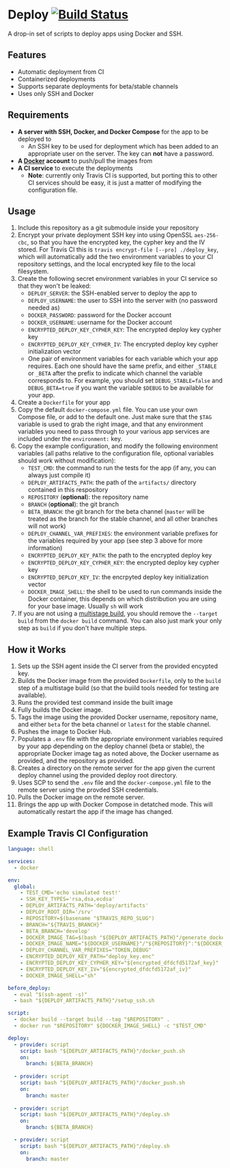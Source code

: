 # Deploy [![Build Status](https://travis-ci.com/jswny/deploy.svg?branch=master)](https://travis-ci.com/jswny/deploy)
A drop-in set of scripts to deploy apps using Docker and SSH.

## Features
- Automatic deployment from CI
- Containerized deployments
- Supports separate deployments for beta/stable channels
- Uses only SSH and Docker

## Requirements
- **A server with SSH, Docker, and Docker Compose** for the app to be deployed to
  - An SSH key to be used for deployment which has been added to an appropriate user on the server. The key can **not** have a password.
- **A [Docker](https://hub.docker.com/) account** to push/pull the images from
- **A CI service** to execute the deployments
  - **Note**: currently only Travis CI is supported, but porting this to other CI services should be easy, it is just a matter of modifying the configuration file.

## Usage
1. Include this repository as a git submodule inside your repository
2. Encrypt your private deployment SSH key into using OpenSSL `aes-256-cbc`, so that you have the encrypted key, the cypher key and the IV stored. For Travis CI this is `travis encrypt-file [--pro] ./deploy_key`, which will automatically add the two environment variables to your CI repository settings, and the local encrypted key file to the local filesystem.
3. Create the following secret environment variables in your CI service so that they won't be leaked:
    - `DEPLOY_SERVER`: the SSH-enabled server to deploy the app to
    - `DEPLOY_USERNAME`: the user to SSH into the server with (no password needed as)
    - `DOCKER_PASSWORD`: password for the Docker account
    - `DOCKER_USERNAME`: username for the Docker account
    - `ENCRYPTED_DEPLOY_KEY_CYPHER_KEY`: The encrypted deploy key cypher key
    - `ENCRYPTED_DEPLOY_KEY_CYPHER_IV`: The encrypted deploy key cypher initialization vector
    - One pair of environment variables for each variable which your app requires. Each one should have the same prefix, and either `_STABLE` or `_BETA` after the prefix to indicate which channel the variable corresponds to. For example, you should set `DEBUG_STABLE=false` and `DEBUG_BETA=true` if you want the variable `$DEBUG` to be available for your app.
4. Create a `Dockerfile` for your app
5. Copy the default `docker-compose.yml` file. You can use your own Compose file, or add to the default one. Just make sure that the `$TAG` variable is used to grab the right image, and that any environment variables you need to pass through to your various app services are included under the `environment:` key.
6. Copy the example configuration, and modify the following environment variables (all paths relative to the configuration file, optional variables should work without modification):
    - `TEST_CMD`: the command to run the tests for the app (if any, you can always just compile it)
    - `DEPLOY_ARTIFACTS_PATH`: the path of the `artifacts/` directory contained in this respository
    - `REPOSITORY` (**optional**): the repository name
    - `BRANCH` (**optional**): the git branch
    - `BETA_BRANCH`: the git branch for the beta channel (`master` will be treated as the branch for the stable channel, and all other branches will not work)
    - `DEPLOY_CHANNEL_VAR_PREFIXES`: the environment variable prefixes for the variables required by your app (see step 3 above for more information)
    - `ENCRYPTED_DEPLOY_KEY_PATH`: the path to the encrypted deploy key
    - `ENCRYPTED_DEPLOY_KEY_CYPHER_KEY`: the encrypted deploy key cypher key
    - `ENCRYPTED_DEPLOY_KEY_IV`: the encrpyted deploy key initialization vector
    - `DOCKER_IMAGE_SHELL`: the shell to be used to run commands inside the Docker container, this depends on which distribution you are using for your base image. Usually `sh` will work
7. If you are not using a [multistage build](https://docs.docker.com/develop/develop-images/multistage-build/), you should remove the `--target build` from the `docker build` command. You can also just mark your only step as `build` if you don't have multiple steps.

## How it Works
1. Sets up the SSH agent inside the CI server from the provided encypted key.
2. Builds the Docker image from the provided `Dockerfile`, only to the `build` step of a multistage build (so that the buiild tools needed for testing are available).
3. Runs the provided test command inside the built image
4. Fully builds the Docker image.
5. Tags the image using the provided Docker username, repository name, and either `beta` for the beta channel or `latest` for the stable channel.
6. Pushes the image to Docker Hub.
7. Populates a `.env` file with the appropriate environment variables required by your app depending on the deploy channel (beta or stable), the appropriate Docker image tag as noted above, the Docker username as provided, and the repository as provided.
8. Creates a directory on the remote server for the app given the current deploy channel using the provided deploy root directory.
9. Uses SCP to send the `.env` file and the `docker-compose.yml` file to the remote server using the provded SSH credentials.
10. Pulls the Docker image on the remote server.
11. Brings the app up with Docker Compose in detatched mode. This will automatically restart the app if the image has changed.

## Example Travis CI Configuration
```yaml
language: shell

services:
  - docker

env:
  global:
    - TEST_CMD='echo simulated test!'
    - SSH_KEY_TYPES='rsa,dsa,ecdsa'
    - DEPLOY_ARTIFACTS_PATH='deploy/artifacts'
    - DEPLOY_ROOT_DIR='/srv'
    - REPOSITORY=$(basename "$TRAVIS_REPO_SLUG")
    - BRANCH="${TRAVIS_BRANCH}"
    - BETA_BRANCH='develop'
    - DOCKER_IMAGE_TAG=$(bash "${DEPLOY_ARTIFACTS_PATH}"/generate_docker_image_tag.sh)
    - DOCKER_IMAGE_NAME="${DOCKER_USERNAME}"/"${REPOSITORY}":"${DOCKER_IMAGE_TAG}"
    - DEPLOY_CHANNEL_VAR_PREFIXES="TOKEN,DEBUG"
    - ENCRYPTED_DEPLOY_KEY_PATH="deploy_key.enc"
    - ENCRYPTED_DEPLOY_KEY_CYPHER_KEY="${encrypted_dfdcfd5172af_key}"
    - ENCRYPTED_DEPLOY_KEY_IV="${encrypted_dfdcfd5172af_iv}"
    - DOCKER_IMAGE_SHELL="sh"

before_deploy:
  - eval "$(ssh-agent -s)"
  - bash "${DEPLOY_ARTIFACTS_PATH}"/setup_ssh.sh

script:
  - docker build --target build --tag "$REPOSITORY" .
  - docker run "$REPOSITORY" ${DOCKER_IMAGE_SHELL} -c "$TEST_CMD"

deploy:
  - provider: script
    script: bash "${DEPLOY_ARTIFACTS_PATH}"/docker_push.sh
    on:
      branch: ${BETA_BRANCH}
  
  - provider: script
    script: bash "${DEPLOY_ARTIFACTS_PATH}"/docker_push.sh
    on:
      branch: master
  
  - provider: script
    script: bash "${DEPLOY_ARTIFACTS_PATH}"/deploy.sh
    on:
      branch: ${BETA_BRANCH}

  - provider: script
    script: bash "${DEPLOY_ARTIFACTS_PATH}"/deploy.sh
    on:
      branch: master

```
